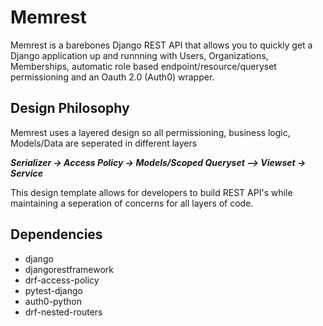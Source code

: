 # Memrest
Memrest is a barebones Django REST API that allows you to quickly get a Django application up and runnning with  Users, Organizations, Memberships,  automatic role based endpoint/resource/queryset permissioning and an Oauth 2.0 (Auth0) wrapper. 

## Design Philosophy
Memrest uses a layered design so all permissioning, business logic, Models/Data are seperated in different layers 

***Serializer -> Access Policy -> Models/Scoped Queryset --> Viewset -> Service***

This design template allows for developers to build REST API's while maintaining a seperation of concerns for all layers of code.

## Dependencies
- django
- djangorestframework
- drf-access-policy 
- pytest-django
- auth0-python
- drf-nested-routers

